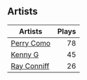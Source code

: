 ## Artists
Artists | Plays 
----- | -----: 
[Perry Como](/artists/perry-como-197) | 78
[Kenny G](/artists/kenny-g-7789) | 45
[Ray Conniff](/artists/ray-conniff-104848) | 26

